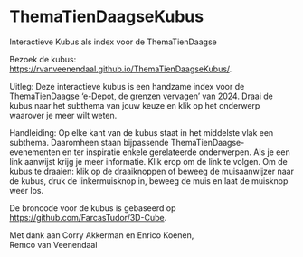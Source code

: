 # ThemaTienDaagseKubus
Interactieve Kubus als index voor de ThemaTienDaagse

Bezoek de kubus: https://rvanveenendaal.github.io/ThemaTienDaagseKubus/.

Uitleg:
Deze interactieve kubus is een handzame index voor de ThemaTienDaagse ‘e-Depot, de grenzen vervagen’ van 2024. Draai de kubus naar het subthema van jouw keuze en klik op het onderwerp waarover je meer wilt weten.

Handleiding:
Op elke kant van de kubus staat in het middelste vlak een subthema. Daaromheen staan bijpassende ThemaTienDaagse-evenementen en ter inspiratie enkele gerelateerde onderwerpen. Als je een link aanwijst krijg je meer informatie. Klik erop om de link te volgen. Om de kubus te draaien: klik op de draaiknoppen of beweeg de muisaanwijzer naar de kubus, druk de linkermuisknop in, beweeg de muis en laat de muisknop weer los.

De broncode voor de kubus is gebaseerd op https://github.com/FarcasTudor/3D-Cube.

Met dank aan Corry Akkerman en Enrico Koenen,<br/> 
Remco van Veenendaal
